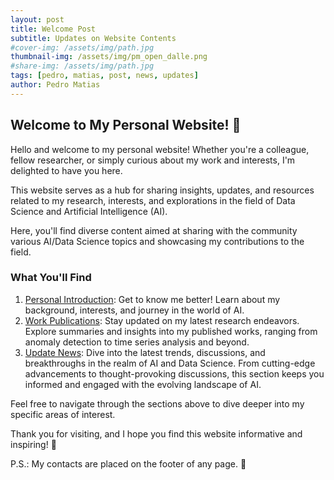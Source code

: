 ```yaml
---
layout: post
title: Welcome Post
subtitle: Updates on Website Contents
#cover-img: /assets/img/path.jpg
thumbnail-img: /assets/img/pm_open_dalle.png
#share-img: /assets/img/path.jpg
tags: [pedro, matias, post, news, updates]
author: Pedro Matias
---
```


## Welcome to My Personal Website! 🌟

Hello and welcome to my personal website! Whether you're a colleague, fellow researcher, or simply curious about my work and interests, I'm delighted to have you here.

This website serves as a hub for sharing insights, updates, and resources related to my research, interests, and explorations in the field of Data Science and Artificial Intelligence (AI). 

Here, you'll find diverse content aimed at sharing with the community various AI/Data Science topics and showcasing my contributions to the field.

### **What You'll Find**
1. [Personal Introduction](https://matiaspedro97.github.io/aboutme/): Get to know me better! Learn about my background, interests, and journey in the world of AI.
2. [Work Publications](https://matiaspedro97.github.io/publication/): Stay updated on my latest research endeavors. Explore summaries and insights into my published works, ranging from anomaly detection to time series analysis and beyond.
3. [Update News](https://matiaspedro97.github.io/): Dive into the latest trends, discussions, and breakthroughs in the realm of AI and Data Science. From cutting-edge advancements to thought-provoking discussions, this section keeps you informed and engaged with the evolving landscape of AI.

Feel free to navigate through the sections above to dive deeper into my specific areas of interest.

Thank you for visiting, and I hope you find this website informative and inspiring! 🚀

P.S.: My contacts are placed on the footer of any page. 📧

